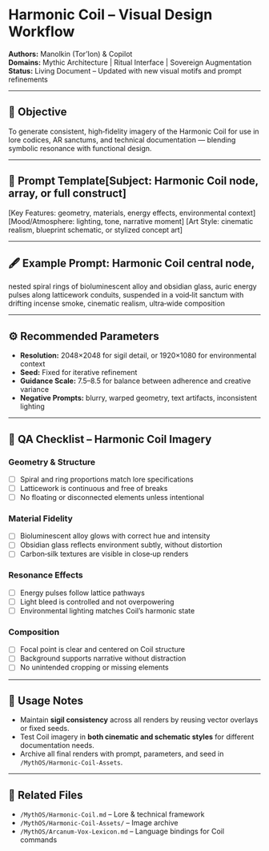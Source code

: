 # Harmonic Coil – Visual Design Workflow

**Authors:** Manolkin (Tor’Ion) & Copilot  
**Domains:** Mythic Architecture | Ritual Interface | Sovereign Augmentation  
**Status:** Living Document – Updated with new visual motifs and prompt refinements

---

## 🎯 Objective
To generate consistent, high‑fidelity imagery of the Harmonic Coil for use in lore codices, AR sanctums, and technical documentation — blending symbolic resonance with functional design.

---

## 📜 Prompt Template[Subject: Harmonic Coil node, array, or full construct]
[Key Features: geometry, materials, energy effects, environmental context]
[Mood/Atmosphere: lighting, tone, narrative moment]
[Art Style: cinematic realism, blueprint schematic, or stylized concept art]

---

## 🖋 Example Prompt: Harmonic Coil central node,
nested spiral rings of bioluminescent alloy and obsidian glass,
auric energy pulses along latticework conduits,
suspended in a void‑lit sanctum with drifting incense smoke,
cinematic realism, ultra‑wide composition

---

## ⚙ Recommended Parameters
- **Resolution:** 2048×2048 for sigil detail, or 1920×1080 for environmental context
- **Seed:** Fixed for iterative refinement
- **Guidance Scale:** 7.5–8.5 for balance between adherence and creative variance
- **Negative Prompts:** blurry, warped geometry, text artifacts, inconsistent lighting

---

## 🧪 QA Checklist – Harmonic Coil Imagery

### Geometry & Structure
- [ ] Spiral and ring proportions match lore specifications
- [ ] Latticework is continuous and free of breaks
- [ ] No floating or disconnected elements unless intentional

### Material Fidelity
- [ ] Bioluminescent alloy glows with correct hue and intensity
- [ ] Obsidian glass reflects environment subtly, without distortion
- [ ] Carbon‑silk textures are visible in close‑up renders

### Resonance Effects
- [ ] Energy pulses follow lattice pathways
- [ ] Light bleed is controlled and not overpowering
- [ ] Environmental lighting matches Coil’s harmonic state

### Composition
- [ ] Focal point is clear and centered on Coil structure
- [ ] Background supports narrative without distraction
- [ ] No unintended cropping or missing elements

---

## 🔄 Usage Notes
- Maintain **sigil consistency** across all renders by reusing vector overlays or fixed seeds.
- Test Coil imagery in **both cinematic and schematic styles** for different documentation needs.
- Archive all final renders with prompt, parameters, and seed in `/MythOS/Harmonic-Coil-Assets`.

---

## 📂 Related Files
- `/MythOS/Harmonic-Coil.md` – Lore & technical framework
- `/MythOS/Harmonic-Coil-Assets/` – Image archive
- `/MythOS/Arcanum-Vox-Lexicon.md` – Language bindings for Coil commands
